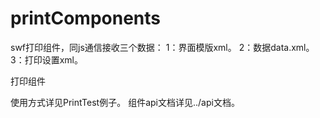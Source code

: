 printComponents
===============
swf打印组件，同js通信接收三个数据：
1：界面模版xml。
2：数据data.xml。
3：打印设置xml。

打印组件


使用方式详见PrintTest例子。
组件api文档详见../api文档。
